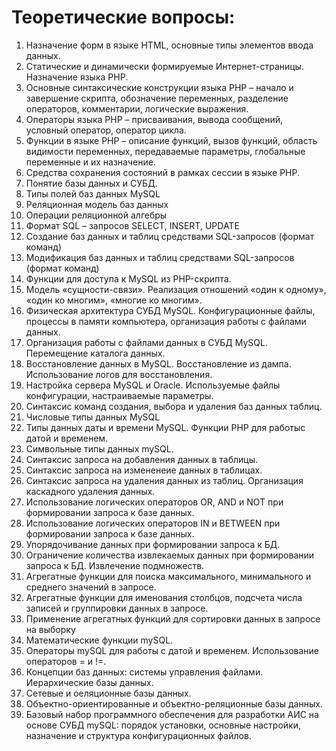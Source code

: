 Теоретические вопросы:
===

1.	Назначение форм в языке HTML, основные типы элементов ввода данных. 
2.	Статические и динамически формируемые Интернет-страницы. Назначение языка PHP. 
3.	Основные синтаксические конструкции языка PHP – начало и завершение скрипта, обозначение переменных, разделение операторов, комментарии, логические выражения.
4.	Операторы языка PHP – присваивания, вывода сообщений, условный оператор, оператор цикла.
5.	Функции в языке PHP – описание функций, вызов функций, область видимости переменных, передаваемые параметры, глобальные переменные и их назначение. 
6.	Средства сохранения состояний в рамках сессии в языке PHP.
7.	Понятие базы данных и СУБД.
8.	Типы полей баз данных MySQL
9.	Реляционная модель баз данных
10.	Операции реляционной алгебры
11.	Формат SQL – запросов SELECT, INSERT, UPDATE
12.	Создание баз данных и таблиц средствами SQL-запросов (формат команд)
13.	Модификация баз данных и таблиц средствами SQL-запросов (формат команд)
14.	Функции для доступа к MySQL из PHP-скрипта.
15.	Модель «сущности-связи». Реализация отношений «один к одному», «один ко многим», «многие ко многим». 
16.	Физическая архитектура СУБД MySQL. Конфигурационные файлы, процессы в памяти компьютера, организация работы с файлами данных.
17.	Организация работы с файлами данных в СУБД MySQL. Перемещение каталога данных.
18.	Восстановление данных в MySQL. Восстановление из дампа. Использование логов для восстановления.
19.	Настройка сервера MySQL и Oracle. Используемые файлы конфигурации, настраиваемые параметры.
20.	Синтаксис команд создания, выбора и удаления баз данных  таблиц.
21.	Числовые типы данных MySQL
22.	Типы данных даты и времени MySQL. Функции РНР для работыс датой и временем.
23.	Символьные типы данных mySQL.
24.	Синтаксис запроса на добавления данных в таблицы.
25.	Синтаксис запроса на измененеие данных в таблицах.
26.	Синтаксис запроса на удаления данных из таблиц. Организация каскадного удаления данных.
27.	Использование логических операторов OR, AND и NOT при формировании запроса к базе данных.
28.	Использование логических операторов IN и BETWEEN при формировании запроса к базе данных.
29.	Упорядочивание данных при формировании запроса к БД.
30.	Ограничение количества извлекаемых данных при формировании запроса к БД. Извлечение подмножеств.
31.	Агрегатные функции для поиска максимального, минимального и среднего значений в запросе.
32.	Агрегатные функции для именования столбцов, подсчета числа записей и группировки данных в запросе.
33.	Применение агрегатных функций для сортировки данных в запросе на выборку
34.	Математические функции mySQL.
35.	Операторы mySQL для работы с датой и временем. Использование операторов = и !=.
36.	Концепции баз данных: системы управления файлами. Иерархические базы данных.
37.	Сетевые и оеляционные базы данных.
38.	Объектно-ориентированные и объектно-реляционные базы данных.
39.	Базовый набор программного обеспечения для разработки АИС на основе СУБД mySQL: порядок установки, основные настройки, назначение и структура конфигурационных файлов.
